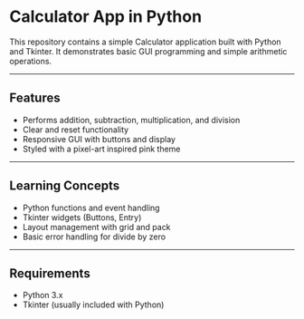 # Calculator App in Python

This repository contains a simple Calculator application built with Python and Tkinter. It demonstrates basic GUI programming and simple arithmetic operations.

---

## Features

- Performs addition, subtraction, multiplication, and division
- Clear and reset functionality
- Responsive GUI with buttons and display
- Styled with a pixel-art inspired pink theme

---

## Learning Concepts

- Python functions and event handling
- Tkinter widgets (Buttons, Entry)
- Layout management with grid and pack
- Basic error handling for divide by zero

---

## Requirements

- Python 3.x
- Tkinter (usually included with Python)
